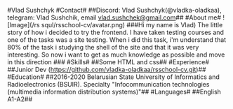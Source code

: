 #Vlad Sushchyk
#Contact#
##Discord: Vlad Sushchyk(@vladka-oladkaa), telegram: Vlad Sushchik, email vlad.sushchek@gmail.com##
#About me#
![Image](/rs squl/rsschool-cv/avatar.png)
###Hi my name is Vlad) The little story of how i decided to try the frontend. I have taken testing courses and one of the tasks was a site testing. When i did this task, i'm understand that 80% of the task i studying the shell of the site and that it was very interesting. So now i want to get as much knowledge as possible and move in this direction ###
#Skills#
##Some HTML and css##
#Experience#
##Junior Dev (https://github.com/vladka-oladkaa/rsschool-cv.git)##
#Education#
##2016-2020 Belarusian State University of Informatics and Radioelectronics (BSUIR). Specialty "Infocommunication technologies (multimedia information distribution systems)"##
#Languages#
##English A1-A2##
